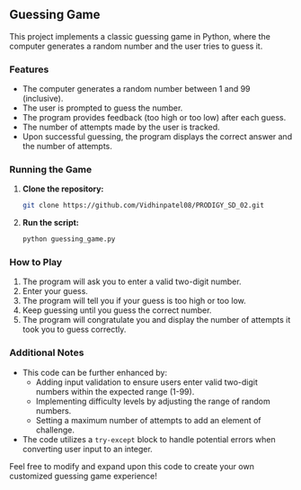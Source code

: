 ## Guessing Game

This project implements a classic guessing game in Python, where the computer generates a random number and the user tries to guess it.

### Features

* The computer generates a random number between 1 and 99 (inclusive).
* The user is prompted to guess the number.
* The program provides feedback (too high or too low) after each guess.
* The number of attempts made by the user is tracked.
* Upon successful guessing, the program displays the correct answer and the number of attempts.

### Running the Game

1. **Clone the repository:**

   ```bash
   git clone https://github.com/Vidhinpatel08/PRODIGY_SD_02.git
   ```

2. **Run the script:**

   ```bash
   python guessing_game.py  
   ```

### How to Play

1. The program will ask you to enter a valid two-digit number.
2. Enter your guess.
3. The program will tell you if your guess is too high or too low.
4. Keep guessing until you guess the correct number.
5. The program will congratulate you and display the number of attempts it took you to guess correctly.

### Additional Notes

* This code can be further enhanced by:
    * Adding input validation to ensure users enter valid two-digit numbers within the expected range (1-99).
    * Implementing difficulty levels by adjusting the range of random numbers.
    * Setting a maximum number of attempts to add an element of challenge.
* The code utilizes a `try-except` block to handle potential errors when converting user input to an integer.

Feel free to modify and expand upon this code to create your own customized guessing game experience!
